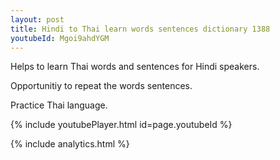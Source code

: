 ```yaml
---
layout: post
title: Hindi to Thai learn words sentences dictionary 1388 
youtubeId: Mgoi9ahdYGM
---
```

 
 
Helps to learn Thai words and sentences for Hindi speakers.

Opportunitiy to repeat the words sentences. 

Practice Thai language. 
 
{% include youtubePlayer.html id=page.youtubeId %}
 
 
{% include analytics.html %}
